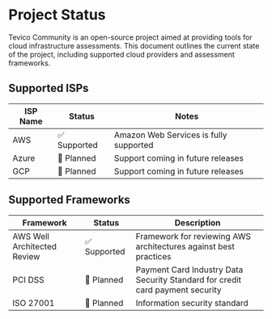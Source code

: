 # Project Status

Tevico Community is an open-source project aimed at providing tools for cloud infrastructure assessments. This document outlines the current state of the project, including supported cloud providers and assessment frameworks.

## Supported ISPs

| ISP Name | Status | Notes |
|----------|--------|-------|
| AWS      | ✅ Supported | Amazon Web Services is fully supported |
| Azure    | 🚧 Planned | Support coming in future releases |
| GCP      | 🚧 Planned | Support coming in future releases |

## Supported Frameworks

| Framework | Status | Description |
|-----------|--------|-------------|
| AWS Well Architected Review | ✅ Supported | Framework for reviewing AWS architectures against best practices |
| PCI DSS | 🚧 Planned | Payment Card Industry Data Security Standard for credit card payment security |
| ISO 27001 | 🚧 Planned | Information security standard |
